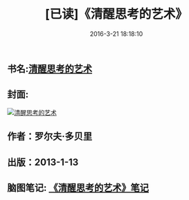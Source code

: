 ﻿---
layout: post
title: "[已读]《清醒思考的艺术》"
date: 2016-3-21 18:18:10
categories: 
- book
tags: 
- Book
---

## 书名:[清醒思考的艺术](https://book.douban.com/subject/20492550/)

## 封面: 

 [![清醒思考的艺术](https://img3.doubanio.com/lpic/s27321441.jpg)](https://book.douban.com/subject/20492550/)
## 作者：罗尔夫·多贝里
## 出版：2013-1-13
## 脑图笔记: [《清醒思考的艺术》笔记](http://naotu.baidu.com/file/c6f3893574b512df461bfd80c0629452?token=e271ad25806c4fd7)